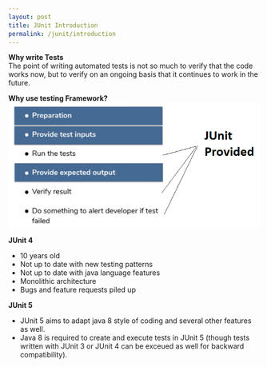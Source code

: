 ```yaml
---
layout: post
title: JUnit Introduction
permalink: /junit/introduction
---
```


**Why write Tests**  
The point of writing automated tests is not so much to verify that the code works now, but to verify on an ongoing basis that it continues to work in the future.

**Why use testing Framework?**  
![](https://github.com/arpit04tripathi/files-cdn/raw/cdn/junit/why-testing-framework.png)

**JUnit 4**
- 10 years old
- Not up to date with new testing patterns
- Not up to date with java language features
- Monolithic architecture
- Bugs and feature requests piled up

**JUnit 5**
* JUnit 5 aims to adapt java 8 style of coding and several other features as well.
* Java 8 is required to create and execute tests in JUnit 5 (though tests written with JUnit 3 or JUnit 4 can be exceued as well for backward compatibility).

